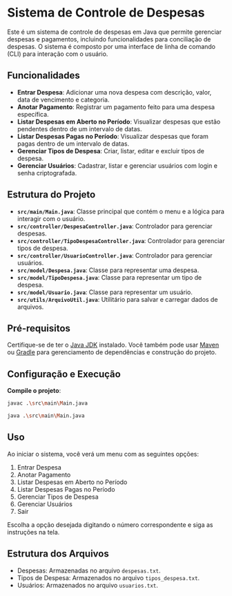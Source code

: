 # Sistema de Controle de Despesas

Este é um sistema de controle de despesas em Java que permite gerenciar despesas e pagamentos, incluindo funcionalidades para conciliação de despesas. O sistema é composto por uma interface de linha de comando (CLI) para interação com o usuário.

## Funcionalidades

- **Entrar Despesa**: Adicionar uma nova despesa com descrição, valor, data de vencimento e categoria.
- **Anotar Pagamento**: Registrar um pagamento feito para uma despesa específica.
- **Listar Despesas em Aberto no Período**: Visualizar despesas que estão pendentes dentro de um intervalo de datas.
- **Listar Despesas Pagas no Período**: Visualizar despesas que foram pagas dentro de um intervalo de datas.
- **Gerenciar Tipos de Despesa**: Criar, listar, editar e excluir tipos de despesa.
- **Gerenciar Usuários**: Cadastrar, listar e gerenciar usuários com login e senha criptografada.

## Estrutura do Projeto

- **`src/main/Main.java`**: Classe principal que contém o menu e a lógica para interagir com o usuário.
- **`src/controller/DespesaController.java`**: Controlador para gerenciar despesas.
- **`src/controller/TipoDespesaController.java`**: Controlador para gerenciar tipos de despesa.
- **`src/controller/UsuarioController.java`**: Controlador para gerenciar usuários.
- **`src/model/Despesa.java`**: Classe para representar uma despesa.
- **`src/model/TipoDespesa.java`**: Classe para representar um tipo de despesa.
- **`src/model/Usuario.java`**: Classe para representar um usuário.
- **`src/utils/ArquivoUtil.java`**: Utilitário para salvar e carregar dados de arquivos.

## Pré-requisitos

Certifique-se de ter o [Java JDK](https://www.oracle.com/java/technologies/javase-downloads.html) instalado. Você também pode usar [Maven](https://maven.apache.org/) ou [Gradle](https://gradle.org/) para gerenciamento de dependências e construção do projeto.

## Configuração e Execução

**Compile o projeto**:

```bash
javac .\src\main\Main.java
```

```bash
java .\src\main\Main.java
```

## Uso

Ao iniciar o sistema, você verá um menu com as seguintes opções:

1. Entrar Despesa
2. Anotar Pagamento
3. Listar Despesas em Aberto no Período
4. Listar Despesas Pagas no Período
5. Gerenciar Tipos de Despesa
6. Gerenciar Usuários
7. Sair

Escolha a opção desejada digitando o número correspondente e siga as instruções na tela.

## Estrutura dos Arquivos

- Despesas: Armazenadas no arquivo `despesas.txt`.
- Tipos de Despesa: Armazenados no arquivo `tipos_despesa.txt`.
- Usuários: Armazenados no arquivo `usuarios.txt`.

